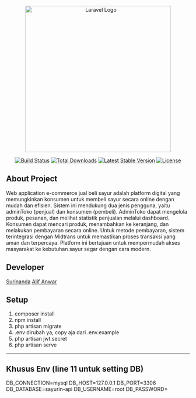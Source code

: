 <p align="center"><a href="https://laravel.com" target="_blank"><img src="https://raw.githubusercontent.com/laravel/art/master/logo-lockup/5%20SVG/2%20CMYK/1%20Full%20Color/laravel-logolockup-cmyk-red.svg" width="400" alt="Laravel Logo"></a></p>

<p align="center">
<a href="https://github.com/laravel/framework/actions"><img src="https://github.com/laravel/framework/workflows/tests/badge.svg" alt="Build Status"></a>
<a href="https://packagist.org/packages/laravel/framework"><img src="https://img.shields.io/packagist/dt/laravel/framework" alt="Total Downloads"></a>
<a href="https://packagist.org/packages/laravel/framework"><img src="https://img.shields.io/packagist/v/laravel/framework" alt="Latest Stable Version"></a>
<a href="https://packagist.org/packages/laravel/framework"><img src="https://img.shields.io/packagist/l/laravel/framework" alt="License"></a>
</p>

## About Project
Web application e-commerce jual beli sayur adalah platform digital yang memungkinkan konsumen untuk membeli sayur secara online dengan mudah dan efisien. Sistem ini mendukung dua jenis pengguna, yaitu adminToko (penjual) dan konsumen (pembeli). AdminToko dapat mengelola produk, pesanan, dan melihat statistik penjualan melalui dashboard. Konsumen dapat mencari produk, menambahkan ke keranjang, dan melakukan pembayaran secara online. Untuk metode pembayaran, sistem terintegrasi dengan Midtrans untuk memastikan proses transaksi yang aman dan terpercaya. Platform ini bertujuan untuk mempermudah akses masyarakat ke kebutuhan sayur segar dengan cara modern.


## Developer

<a href="https://github.com/surinanda99">Surinanda</a>
<a href="https://github.com/Hypes-Astro">Alif Anwar</a>

## Setup
1. composer install
2. npm install
3. php artisan migrate
4. .env dirubah ya, copy aja dari .env.example
5. php artisan jwt:secret
6. php artisan serve
---
## Khusus Env (line 11 untuk setting DB)

DB_CONNECTION=mysql
DB_HOST=127.0.0.1
DB_PORT=3306
DB_DATABASE=sayurin-api
DB_USERNAME=root
DB_PASSWORD=
